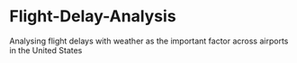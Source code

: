# Flight-Delay-Analysis
Analysing flight delays with weather as the important factor across airports in the United States 
